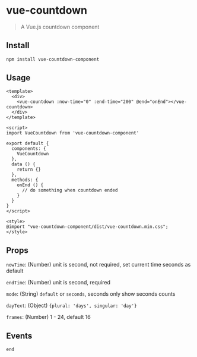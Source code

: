 # vue-countdown

> A Vue.js countdown component

## Install

``` bash
npm install vue-countdown-component
```

## Usage
```vue
<template>
  <div>
    <vue-countdown :now-time="0" :end-time="200" @end="onEnd"></vue-countdown>
  </div>
</template>

<script>
import VueCountdown from 'vue-countdown-component'

export default {
  components: {
    VueCountdown
  },
  data () {
    return {}
  },
  methods: {
    onEnd () {
      // do something when countdown ended
    }
  }
}
</script>

<style>
@import "vue-countdown-component/dist/vue-countdown.min.css";
</style>
```

## Props

`nowTime`: (Number) unit is second, not required, set current time seconds as default

`endTime`: (Number) unit is second, required

`mode`: (String) `default` or `seconds`, seconds only show seconds counts

`dayText`: (Object) `{plural: 'days', singular: 'day'}`

`frames`: (Number) 1 - 24, default 16

## Events

`end`
